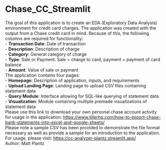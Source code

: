 # Chase_CC_Streamlit
The goal of this application is to create an EDA (Exploratory Data Analysis) environment for credit card charges. The application was created with the output from a Chase credit card in mind. Because of this, the following columns are required for functionality:  
                    - **Transaction Date**: Date of transaction  
                    - **Description**: Description of charge  
                    - **Category**: General category of charge  
                    - **Type**: Sale or Payment. Sale = charge to card; payment = payment of card balance  
                    - **Amount**: Value of sale or payment     
             The application contains four pages:  
                 - **Homepage**: Description of application, inputs, and requirements  
                 - **Upload Landing Page**: Landing page to upload CSV files containing statement data  
                 - **Query Module**: Interface allowing for SQL-like querying of statement data  
                 - **Visualization**: Module containing multiple premade visualizations of statement data  
            Please use this link to download your own personal chase account activity for usage in the application: https://www.tillerhq.com/how-to-export-chase-bank-statements-into-excel-and-google-sheets/  
            Please note a sample CSV has been provided to demonstrate the file format necessary as well as provide a sample for an introduction to the application.  
            For usage, please visit: https://cc-analyzer-plantz.streamlit.app/  
            Author: Matt Plantz
